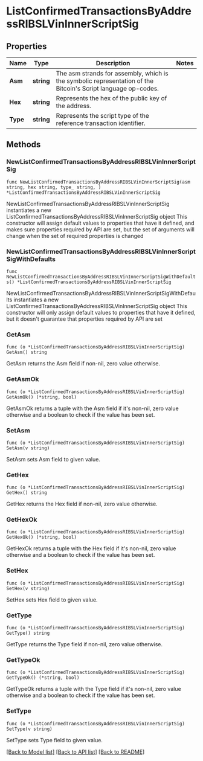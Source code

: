# ListConfirmedTransactionsByAddressRIBSLVinInnerScriptSig

## Properties

Name | Type | Description | Notes
------------ | ------------- | ------------- | -------------
**Asm** | **string** | The asm strands for assembly, which is the symbolic representation of the Bitcoin&#39;s Script language op-codes. | 
**Hex** | **string** | Represents the hex of the public key of the address. | 
**Type** | **string** | Represents the script type of the reference transaction identifier. | 

## Methods

### NewListConfirmedTransactionsByAddressRIBSLVinInnerScriptSig

`func NewListConfirmedTransactionsByAddressRIBSLVinInnerScriptSig(asm string, hex string, type_ string, ) *ListConfirmedTransactionsByAddressRIBSLVinInnerScriptSig`

NewListConfirmedTransactionsByAddressRIBSLVinInnerScriptSig instantiates a new ListConfirmedTransactionsByAddressRIBSLVinInnerScriptSig object
This constructor will assign default values to properties that have it defined,
and makes sure properties required by API are set, but the set of arguments
will change when the set of required properties is changed

### NewListConfirmedTransactionsByAddressRIBSLVinInnerScriptSigWithDefaults

`func NewListConfirmedTransactionsByAddressRIBSLVinInnerScriptSigWithDefaults() *ListConfirmedTransactionsByAddressRIBSLVinInnerScriptSig`

NewListConfirmedTransactionsByAddressRIBSLVinInnerScriptSigWithDefaults instantiates a new ListConfirmedTransactionsByAddressRIBSLVinInnerScriptSig object
This constructor will only assign default values to properties that have it defined,
but it doesn't guarantee that properties required by API are set

### GetAsm

`func (o *ListConfirmedTransactionsByAddressRIBSLVinInnerScriptSig) GetAsm() string`

GetAsm returns the Asm field if non-nil, zero value otherwise.

### GetAsmOk

`func (o *ListConfirmedTransactionsByAddressRIBSLVinInnerScriptSig) GetAsmOk() (*string, bool)`

GetAsmOk returns a tuple with the Asm field if it's non-nil, zero value otherwise
and a boolean to check if the value has been set.

### SetAsm

`func (o *ListConfirmedTransactionsByAddressRIBSLVinInnerScriptSig) SetAsm(v string)`

SetAsm sets Asm field to given value.


### GetHex

`func (o *ListConfirmedTransactionsByAddressRIBSLVinInnerScriptSig) GetHex() string`

GetHex returns the Hex field if non-nil, zero value otherwise.

### GetHexOk

`func (o *ListConfirmedTransactionsByAddressRIBSLVinInnerScriptSig) GetHexOk() (*string, bool)`

GetHexOk returns a tuple with the Hex field if it's non-nil, zero value otherwise
and a boolean to check if the value has been set.

### SetHex

`func (o *ListConfirmedTransactionsByAddressRIBSLVinInnerScriptSig) SetHex(v string)`

SetHex sets Hex field to given value.


### GetType

`func (o *ListConfirmedTransactionsByAddressRIBSLVinInnerScriptSig) GetType() string`

GetType returns the Type field if non-nil, zero value otherwise.

### GetTypeOk

`func (o *ListConfirmedTransactionsByAddressRIBSLVinInnerScriptSig) GetTypeOk() (*string, bool)`

GetTypeOk returns a tuple with the Type field if it's non-nil, zero value otherwise
and a boolean to check if the value has been set.

### SetType

`func (o *ListConfirmedTransactionsByAddressRIBSLVinInnerScriptSig) SetType(v string)`

SetType sets Type field to given value.



[[Back to Model list]](../README.md#documentation-for-models) [[Back to API list]](../README.md#documentation-for-api-endpoints) [[Back to README]](../README.md)


